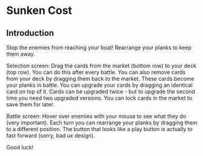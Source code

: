# Sunken Cost

## Introduction
Stop the enemies from reaching your boat! Rearrange your planks to keep them
away.

Selection screen:
Drag the cards from the market (bottom row) to your deck (top row). You can do
this after every battle. You can also remove cards from your deck by dragging
them back to the market. These cards become your planks in battle. You can
upgrade your cards by dragging an identical card on top of it. Cards can be
upgraded twice - but to upgrade the second time you need two upgraded versions.
You can lock cards in the market to save them for later.

Battle screen:
Hover over enemies with your mouse to see what they do (very important).
Each turn you can rearrange your planks by dragging them to a different
position. The button that looks like a play button is actually to fast forward
(sorry, bad ux design).

Good luck!
